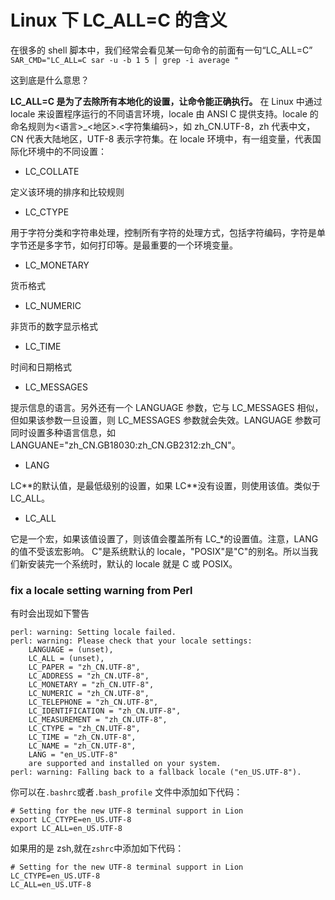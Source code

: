 # Linux 下 LC_ALL=C 的含义

在很多的 shell 脚本中，我们经常会看见某一句命令的前面有一句“LC_ALL=C”
`SAR_CMD="LC_ALL=C sar -u -b 1 5 | grep -i average "`

这到底是什么意思？

**LC_ALL=C 是为了去除所有本地化的设置，让命令能正确执行。**
在 Linux 中通过 locale 来设置程序运行的不同语言环境，locale 由 ANSI C 提供支持。locale 的命名规则为<语言>\_<地区>.<字符集编码>，如 zh_CN.UTF-8，zh 代表中文，CN 代表大陆地区，UTF-8 表示字符集。在 locale 环境中，有一组变量，代表国际化环境中的不同设置：

- LC_COLLATE

定义该环境的排序和比较规则

- LC_CTYPE

用于字符分类和字符串处理，控制所有字符的处理方式，包括字符编码，字符是单字节还是多字节，如何打印等。是最重要的一个环境变量。

- LC_MONETARY

货币格式

- LC_NUMERIC

非货币的数字显示格式

- LC_TIME

时间和日期格式

- LC_MESSAGES

提示信息的语言。另外还有一个 LANGUAGE 参数，它与 LC_MESSAGES 相似，但如果该参数一旦设置，则 LC_MESSAGES 参数就会失效。LANGUAGE 参数可同时设置多种语言信息，如 LANGUANE="zh_CN.GB18030:zh_CN.GB2312:zh_CN"。

- LANG

LC*\*的默认值，是最低级别的设置，如果 LC*\*没有设置，则使用该值。类似于 LC_ALL。

- LC_ALL

它是一个宏，如果该值设置了，则该值会覆盖所有 LC\_\*的设置值。注意，LANG 的值不受该宏影响。
C"是系统默认的 locale，"POSIX"是"C"的别名。所以当我们新安装完一个系统时，默认的 locale 就是 C 或 POSIX。

### fix a locale setting warning from Perl

有时会出现如下警告

```shell
perl: warning: Setting locale failed.
perl: warning: Please check that your locale settings:
	LANGUAGE = (unset),
	LC_ALL = (unset),
	LC_PAPER = "zh_CN.UTF-8",
	LC_ADDRESS = "zh_CN.UTF-8",
	LC_MONETARY = "zh_CN.UTF-8",
	LC_NUMERIC = "zh_CN.UTF-8",
	LC_TELEPHONE = "zh_CN.UTF-8",
	LC_IDENTIFICATION = "zh_CN.UTF-8",
	LC_MEASUREMENT = "zh_CN.UTF-8",
	LC_CTYPE = "zh_CN.UTF-8",
	LC_TIME = "zh_CN.UTF-8",
	LC_NAME = "zh_CN.UTF-8",
	LANG = "en_US.UTF-8"
    are supported and installed on your system.
perl: warning: Falling back to a fallback locale ("en_US.UTF-8").
```

你可以在`.bashrc`或者`.bash_profile` 文件中添加如下代码：

```shell
# Setting for the new UTF-8 terminal support in Lion
export LC_CTYPE=en_US.UTF-8
export LC_ALL=en_US.UTF-8
```

如果用的是 zsh,就在`zshrc`中添加如下代码：

```shell
# Setting for the new UTF-8 terminal support in Lion
LC_CTYPE=en_US.UTF-8
LC_ALL=en_US.UTF-8
```
